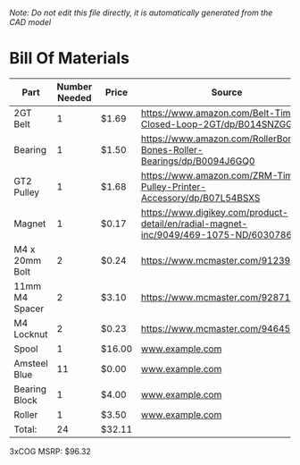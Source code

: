 ###### Note: Do not edit this file directly, it is automatically generated from the CAD model 
# Bill Of Materials 
 |Part|Number Needed|Price|Source| 
 |----|----------|-----|-----|
|2GT Belt|1|$1.69|https://www.amazon.com/Belt-Timing-Closed-Loop-2GT/dp/B014SNZGGC/|
|Bearing|1|$1.50|https://www.amazon.com/RollerBones-Bones-Roller-Bearings/dp/B0094J6GQ0|
|GT2 Pulley|1|$1.68|https://www.amazon.com/ZRM-Timing-Pulley-Printer-Accessory/dp/B07L54BSXS|
|Magnet|1|$0.17|https://www.digikey.com/product-detail/en/radial-magnet-inc/9049/469-1075-ND/6030786|
|M4 x 20mm Bolt|2|$0.24|https://www.mcmaster.com/91239a152|
|11mm M4 Spacer|2|$3.10|https://www.mcmaster.com/92871a311|
|M4 Locknut|2|$0.23|https://www.mcmaster.com/94645a101|
|Spool|1|$16.00|www.example.com|
|Amsteel Blue|11|$0.00|www.example.com|
|Bearing Block|1|$4.00|www.example.com|
|Roller|1|$3.50|www.example.com|
|Total: |24|$32.11| |

 3xCOG MSRP: $96.32
